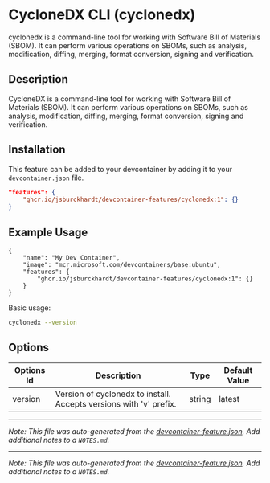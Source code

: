 
# CycloneDX CLI (cyclonedx)

cyclonedx is a command-line tool for working with Software Bill of Materials (SBOM). It can perform various operations on SBOMs, such as analysis, modification, diffing, merging, format conversion, signing and verification.

## Description

CycloneDX is a command-line tool for working with Software Bill of Materials (SBOM). It can perform various operations on SBOMs, such as analysis, modification, diffing, merging, format conversion, signing and verification.

## Installation

This feature can be added to your devcontainer by adding it to your `devcontainer.json` file.

```json
"features": {
    "ghcr.io/jsburckhardt/devcontainer-features/cyclonedx:1": {}
}
```

## Example Usage

```jsonc
{
    "name": "My Dev Container",
    "image": "mcr.microsoft.com/devcontainers/base:ubuntu",
    "features": {
        "ghcr.io/jsburckhardt/devcontainer-features/cyclonedx:1": {}
    }
}
```

Basic usage:

```bash
cyclonedx --version
```

## Options

| Options Id | Description | Type | Default Value |
|-----|-----|-----|-----|
| version | Version of cyclonedx to install. Accepts versions with 'v' prefix. | string | latest |


---

_Note: This file was auto-generated from the [devcontainer-feature.json](https://github.com/jsburckhardt/devcontainer-features/blob/main/src/cyclonedx/devcontainer-feature.json).  Add additional notes to a `NOTES.md`._



---

_Note: This file was auto-generated from the [devcontainer-feature.json](https://github.com/jsburckhardt/devcontainer-features/blob/main/src/cyclonedx/devcontainer-feature.json).  Add additional notes to a `NOTES.md`._
